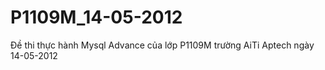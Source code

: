 P1109M_14-05-2012
=================

Đề thi thực hành Mysql Advance của lớp P1109M trường AiTi Aptech ngày 14-05-2012 